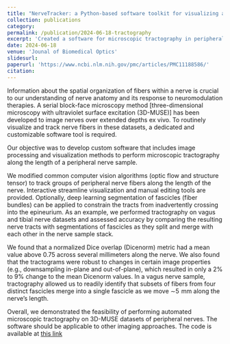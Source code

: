 ```yaml
---
title: "NerveTracker: a Python-based software toolkit for visualizing and tracking groups of nerve fibers in serial block-face microscopy with ultraviolet surface excitation images"
collection: publications
category: 
permalink: /publication/2024-06-18-tractography
excerpt: 'Created a software for microscopic tractography in peripheral nerves. Inspired by similar toolkits that process diffusion MR datasets of the brain.'
date: 2024-06-18
venue: 'Jounal of Biomedical Optics'
slidesurl: 
paperurl: 'https://www.ncbi.nlm.nih.gov/pmc/articles/PMC11188586/'
citation: 
---
```


Information about the spatial organization of fibers within a nerve is crucial to our understanding of nerve anatomy and its response to neuromodulation therapies. A serial block-face microscopy method [three-dimensional microscopy with ultraviolet surface excitation (3D-MUSE)] has been developed to image nerves over extended depths ex vivo. To routinely visualize and track nerve fibers in these datasets, a dedicated and customizable software tool is required.  

Our objective was to develop custom software that includes image processing and visualization methods to perform microscopic tractography along the length of a peripheral nerve sample.  

We modified common computer vision algorithms (optic flow and structure tensor) to track groups of peripheral nerve fibers along the length of the nerve. Interactive streamline visualization and manual editing tools are provided. Optionally, deep learning segmentation of fascicles (fiber bundles) can be applied to constrain the tracts from inadvertently crossing into the epineurium. As an example, we performed tractography on vagus and tibial nerve datasets and assessed accuracy by comparing the resulting nerve tracts with segmentations of fascicles as they split and merge with each other in the nerve sample stack.  

We found that a normalized Dice overlap (Dicenorm) metric had a mean value above 0.75 across several millimeters along the nerve. We also found that the tractograms were robust to changes in certain image properties (e.g., downsampling in-plane and out-of-plane), which resulted in only a 2% to 9% change to the mean Dicenorm values. In a vagus nerve sample, tractography allowed us to readily identify that subsets of fibers from four distinct fascicles merge into a single fascicle as we move ∼5  mm along the nerve’s length.  

Overall, we demonstrated the feasibility of performing automated microscopic tractography on 3D-MUSE datasets of peripheral nerves. The software should be applicable to other imaging approaches. The code is available at [this link](https://github.com/ckolluru/NerveTracker.)